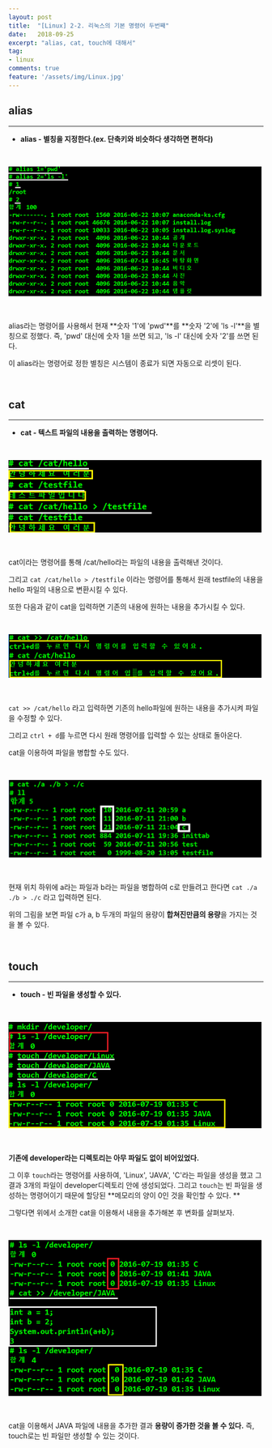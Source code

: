 ```yaml
---
layout: post
title:  "[Linux] 2-2. 리눅스의 기본 명령어 두번째"
date:   2018-09-25
excerpt: "alias, cat, touch에 대해서"
tag:
- linux
comments: true
feature: '/assets/img/Linux.jpg'
---
```


## alias

---

* **alias - 별칭을 지정한다.(ex. 단축키와 비슷하다 생각하면 편하다)**

<br/>

![alias](/assets/img/linux_alias.png)

<br/>

alias라는 명령어를 사용해서 현재 **숫자 '1'에 'pwd'**를 **숫자 '2'에 'ls -l'**을 별칭으로 정했다. 
즉, 'pwd' 대신에 숫자 1을 쓰면 되고, 'ls -l' 대신에 숫자 '2'를 쓰면 된다. 

이 alias라는 명령어로 정한 별칭은 시스템이 종료가 되면 자동으로 리셋이 된다.

<br/>

## cat

---

* **cat - 텍스트 파일의 내용을 출력하는 명령어다.**

<br/>

![cat1](/assets/img/linux_cat.png)

<br/>

cat이라는 명령어를 통해 /cat/hello라는 파일의 내용을 출력해낸 것이다.

그리고 `cat /cat/hello > /testfile` 이라는 명령어를 통해서 원래 testfile의 내용을 hello 파일의 내용으로 변환시킬 수 있다.


또한 다음과 같이 cat을 입력하면 기존의 내용에 원하는 내용을 추가시킬 수 있다.

<br/>


![cat2](/assets/img/linux_cat2.png)

<br/>


`cat >> /cat/hello` 라고 입력하면 기존의 hello파일에 원하는 내용을 추가시켜 파일을 수정할 수 있다.

그리고 `ctrl + d`를 누르면 다시 원래 명령어를 입력할 수 있는 상태로 돌아온다.


cat을 이용하여 파일을 병합할 수도 있다.

<br/>

![cat3](/assets/img/linux_cat3.png)

<br/>


현재 위치 하위에 a라는 파일과 b라는 파일을 병합하여 c로 만들려고 한다면 `cat ./a ./b > ./c` 라고 입력하면 된다. 

위의 그림을 보면 파일 c가 a, b 두개의 파일의 용량이 **합쳐진만큼의 용량**을 가지는 것을 볼 수 있다.

<br/>

## touch

---

* **touch - 빈 파일을 생성할 수 있다.**

<br/>


![touch1](/assets/img/linux_touch.png)

<br/>

**기존에 developer라는 디렉토리는 아무 파일도 없이 비어있었다.** 

그 이후 `touch`라는 명령어를 사용하여, 'Linux', 'JAVA', 'C'라는 파일을 생성을 했고 그 결과 3개의 파일이 developer디렉토리 안에 생성되었다.
그리고 `touch`는 빈 파일을 생성하는 명령어이기 때문에 할당된 **메모리의 양이 0인 것을 확인할 수 있다. **


그렇다면 위에서 소개한 cat을 이용해서 내용을 추가해본 후 변화를 살펴보자.

<br/>

![touch1](/assets/img/linux_touch2.png)

<br/>

cat을 이용해서 JAVA 파일에 내용을 추가한 결과 **용량이 증가한 것을 볼 수 있다.** 즉, touch로는 빈 파일만 생성할 수 있는 것이다.
